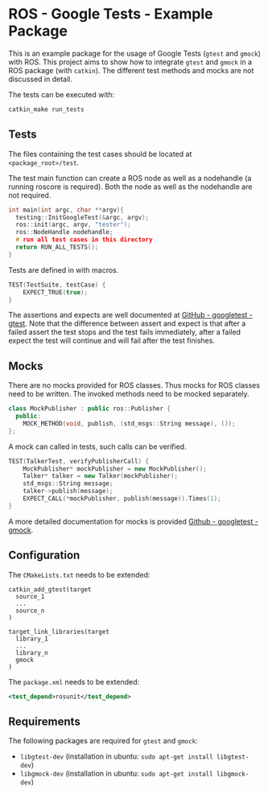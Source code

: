 # ROS - Google Tests - Example Package

This is an example package for the usage of Google Tests (`gtest` and `gmock`) with ROS.
This project aims to show how to integrate `gtest` and `gmock` in a ROS package (with `catkin`). The different test methods and mocks are not discussed in detail.

The tests can be executed with:
``` bash
catkin_make run_tests
```

## Tests
The files containing the test cases should be located at `<package_root>/test`.

The test main function can create a ROS node as well as a nodehandle (a running roscore is required).
Both the node as well as the nodehandle are not required.

``` c++
int main(int argc, char **argv){
  testing::InitGoogleTest(&argc, argv);
  ros::init(argc, argv, "tester");
  ros::NodeHandle nodehandle;
  # run all test cases in this directory
  return RUN_ALL_TESTS();
}
```
Tests are defined in with macros.
``` c++
TEST(TestSuite, testCase) {
    EXPECT_TRUE(true);
}
```
The assertions and expects are well documented at [GitHub - googletest - gtest](https://github.com/google/googletest/blob/master/docs/primer.md).
Note that the difference between assert and expect is that after a failed assert the test stops and the test fails immediately, after a failed expect the test will continue and will fail after the test finishes.

## Mocks
There are no mocks provided for ROS classes.
Thus mocks for ROS classes need to be written.
The invoked methods need to be mocked separately.
``` c++
class MockPublisher : public ros::Publisher {
  public:
    MOCK_METHOD(void, publish, (std_msgs::String message), ());
};
```
A mock can called in tests, such calls can be verified.
``` c++
TEST(TalkerTest, verifyPublisherCall) {
    MockPublisher* mockPublisher = new MockPublisher();
    Talker* talker = new Talker(mockPublisher);
    std_msgs::String message;
    talker->publish(message);
    EXPECT_CALL(*mockPublisher, publish(message)).Times(1);
}
```
A more detailed documentation for mocks is provided [Github - googletest - gmock](https://github.com/google/googletest/blob/master/googlemock/README.md).

## Configuration
The `CMakeLists.txt` needs to be extended:
```
catkin_add_gtest(target
  source_1
  ...
  source_n
)

target_link_libraries(target
  library_1
  ...
  library_n
  gmock
)
```

The `package.xml` needs to be extended:
``` xml
<test_depend>rosunit</test_depend>
```
## Requirements
The following packages are required for `gtest` and `gmock`:
- `libgtest-dev` (installation in ubuntu: `sudo apt-get install libgtest-dev`)
- `libgmock-dev` (installation in ubuntu: `sudo apt-get install libgmock-dev`)
